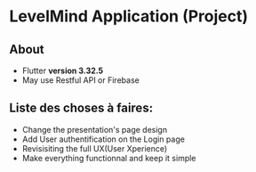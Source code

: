 # LevelMind Application (Project)

## About

- Flutter **version 3.32.5**
- May use Restful API or Firebase 

## Liste des choses à faires:

- Change the presentation's page design
- Add User authentification on the Login page
- Revisisiting the full UX(User Xperience)
- Make everything functionnal and keep it simple


